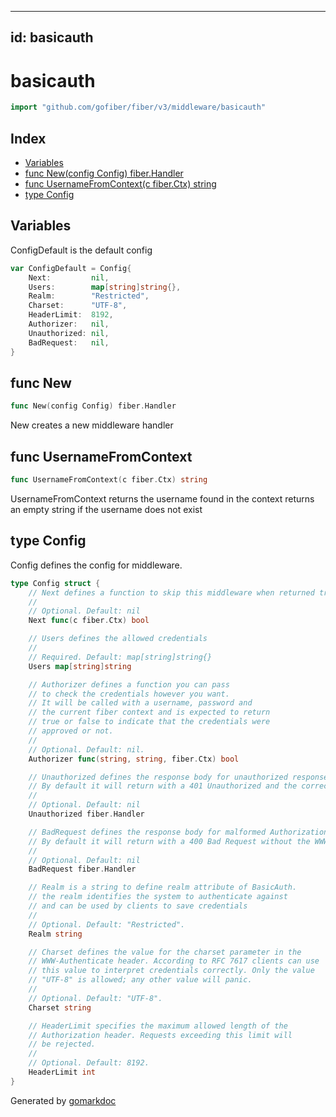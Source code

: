 <!-- Code generated by gomarkdoc. DO NOT EDIT -->

---
id: basicauth
---


# basicauth

```go
import "github.com/gofiber/fiber/v3/middleware/basicauth"
```

## Index

- [Variables](<#variables>)
- [func New\(config Config\) fiber.Handler](<#New>)
- [func UsernameFromContext\(c fiber.Ctx\) string](<#UsernameFromContext>)
- [type Config](<#Config>)


## Variables

<a name="ConfigDefault"></a>ConfigDefault is the default config

```go
var ConfigDefault = Config{
    Next:         nil,
    Users:        map[string]string{},
    Realm:        "Restricted",
    Charset:      "UTF-8",
    HeaderLimit:  8192,
    Authorizer:   nil,
    Unauthorized: nil,
    BadRequest:   nil,
}
```

<a name="New"></a>
## func New

```go
func New(config Config) fiber.Handler
```

New creates a new middleware handler

<a name="UsernameFromContext"></a>
## func UsernameFromContext

```go
func UsernameFromContext(c fiber.Ctx) string
```

UsernameFromContext returns the username found in the context returns an empty string if the username does not exist

<a name="Config"></a>
## type Config

Config defines the config for middleware.

```go
type Config struct {
    // Next defines a function to skip this middleware when returned true.
    //
    // Optional. Default: nil
    Next func(c fiber.Ctx) bool

    // Users defines the allowed credentials
    //
    // Required. Default: map[string]string{}
    Users map[string]string

    // Authorizer defines a function you can pass
    // to check the credentials however you want.
    // It will be called with a username, password and
    // the current fiber context and is expected to return
    // true or false to indicate that the credentials were
    // approved or not.
    //
    // Optional. Default: nil.
    Authorizer func(string, string, fiber.Ctx) bool

    // Unauthorized defines the response body for unauthorized responses.
    // By default it will return with a 401 Unauthorized and the correct WWW-Auth header
    //
    // Optional. Default: nil
    Unauthorized fiber.Handler

    // BadRequest defines the response body for malformed Authorization headers.
    // By default it will return with a 400 Bad Request without the WWW-Authenticate header.
    //
    // Optional. Default: nil
    BadRequest fiber.Handler

    // Realm is a string to define realm attribute of BasicAuth.
    // the realm identifies the system to authenticate against
    // and can be used by clients to save credentials
    //
    // Optional. Default: "Restricted".
    Realm string

    // Charset defines the value for the charset parameter in the
    // WWW-Authenticate header. According to RFC 7617 clients can use
    // this value to interpret credentials correctly. Only the value
    // "UTF-8" is allowed; any other value will panic.
    //
    // Optional. Default: "UTF-8".
    Charset string

    // HeaderLimit specifies the maximum allowed length of the
    // Authorization header. Requests exceeding this limit will
    // be rejected.
    //
    // Optional. Default: 8192.
    HeaderLimit int
}
```

Generated by [gomarkdoc](<https://github.com/princjef/gomarkdoc>)
